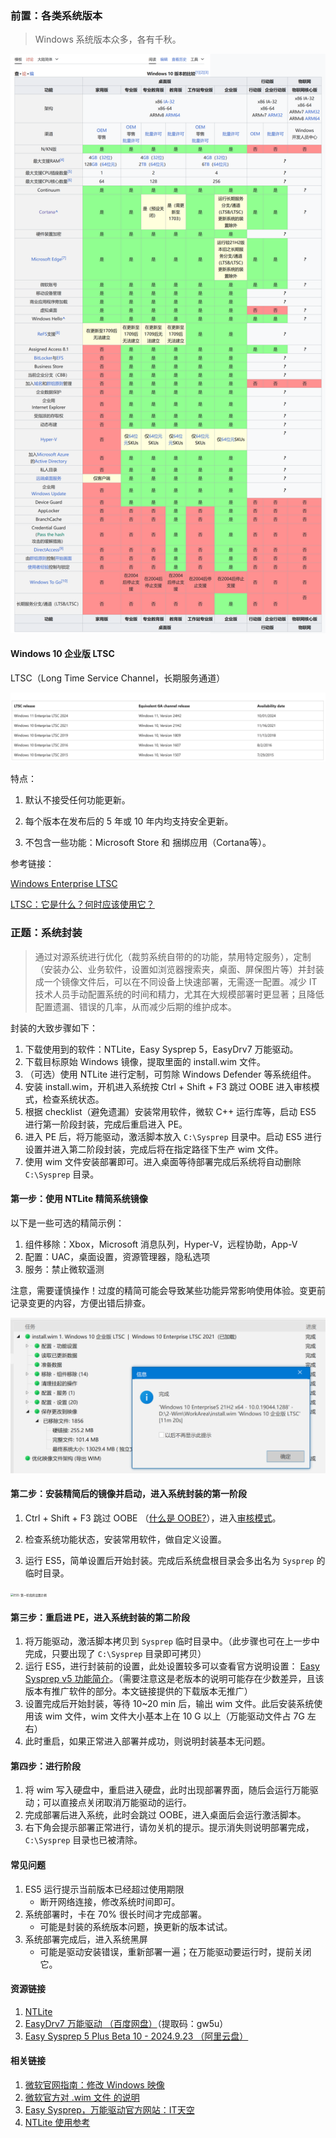 ###	前置：各类系统版本

>Windows 系统版本众多，各有千秋。

![系统版本比较](https://github.com/GuoXiang2022/tmphoto/blob/main/system/image-20241125113630186.png?raw=true)

####	Windows 10 企业版 LTSC

LTSC（Long Time Service Channel，长期服务通道）

![版本发行说明](https://github.com/GuoXiang2022/tmphoto/blob/main/system/image-20241125114555896.png?raw=true)

特点：

1. 默认不接受任何功能更新。

2. 每个版本在发布后的 5 年或 10 年内均支持安全更新。

3. 不包含一些功能：Microsoft Store 和 捆绑应用（Cortana等）。

   

参考链接：

[Windows Enterprise LTSC](https://learn.microsoft.com/zh-cn/windows/whats-new/ltsc/overview)

[LTSC：它是什么？何时应该使用它？](https://techcommunity.microsoft.com/blog/windows-itpro-blog/ltsc-what-is-it-and-when-should-it-be-used/293181)



###	正题：系统封装

> 通过对源系统进行优化（裁剪系统自带的的功能，禁用特定服务），定制（安装办公、业务软件，设置如浏览器搜索夹，桌面、屏保图片等）并封装成一个镜像文件后，可以在不同设备上快速部署，无需逐一配置。减少 IT 技术人员手动配置系统的时间和精力，尤其在大规模部署时更显著；且降低配置遗漏、错误的几率，从而减少后期的维护成本。

封装的大致步骤如下：

1. 下载使用到的软件：NTLite，Easy Sysprep 5，EasyDrv7 万能驱动。
2. 下载目标原始 Windows 镜像，提取里面的 install.wim 文件。
3. （可选）使用 NTLite 进行定制，可剪除 Windows  Defender 等系统组件。
4. 安装 install.wim，开机进入系统按 Ctrl + Shift + F3 跳过 OOBE 进入审核模式，检查系统状态。
5. 根据 checklist（避免遗漏）安装常用软件，微软 C++ 运行库等，启动 ES5 进行第一阶段封装，完成后重启进入 PE。
6. 进入 PE 后，将万能驱动，激活脚本放入 `C:\Sysprep` 目录中。启动 ES5 进行设置并进入第二阶段封装，完成后将在指定路径下生产 wim 文件。
7. 使用 wim 文件安装部署即可。进入桌面等待部署完成后系统将自动删除 `C:\Sysprep` 目录。



####	第一步：使用 NTLite 精简系统镜像

以下是一些可选的精简示例：

1. 组件移除：Xbox，Microsoft 消息队列，Hyper-V，远程协助，App-V
2. 配置：UAC，桌面设置，资源管理器，隐私选项
3. 服务：禁止微软遥测

注意，需要谨慎操作！过度的精简可能会导致某些功能异常影响使用体验。变更前记录变更的内容，方便出错后排查。

<img src="https://github.com/GuoXiang2022/tmphoto/blob/main/system/image-20241125145004724.png?raw=true" alt="完成精简后的示例" style="zoom: 67%;" />





####	第二步：安装精简后的镜像并启动，进入系统封装的第一阶段

1. Ctrl + Shift + F3 跳过 OOBE （[什么是 OOBE?](https://learn.microsoft.com/zh-cn/windows-hardware/customize/desktop/customize-oobe-in-windows-11)），进入[审核模式](https://learn.microsoft.com/zh-cn/windows-hardware/manufacture/desktop/audit-mode-overview?view=windows-11)。

2. 检查系统功能状态，安装常用软件，做自定义设置。
3. 运行 ES5，简单设置后开始封装。完成后系统盘根目录会多出名为 `Sysprep` 的临时目录。

<img src="https://i-blog.csdnimg.cn/blog_migrate/856ffbf6363db14458e46195140b4a55.png" alt="ES5: 第一阶段的设置示例" style="zoom: 33%;" />



####	第三步：重启进 PE，进入系统封装的第二阶段

1. 将万能驱动，激活脚本拷贝到 `Sysprep` 临时目录中。（此步骤也可在上一步中完成，只要出现了 `C:\Sysprep` 目录即可拷贝）
2. 运行 ES5，进行封装前的设置，此处设置较多可以查看官方说明设置： [Easy Sysprep v5 功能简介](https://www.itsk.com/thread/395023)。（需要注意这是老版本的说明可能存在少数差异，且该版本有推广软件的部分。本文链接提供的下载版本无推广）
3. 设置完成后开始封装，等待 10~20 min 后，输出 wim 文件。此后安装系统使用该 wim 文件，wim 文件大小基本上在 10 G 以上（万能驱动文件占 7G 左右） 
4. 此时重启，如果正常进入部署并成功，则说明封装基本无问题。



####	第四步：进行阶段

1. 将 wim 写入硬盘中，重启进入硬盘，此时出现部署界面，随后会运行万能驱动；可以直接点关闭取消万能驱动的运行。
2. 完成部署后进入系统，此时会跳过 OOBE，进入桌面后会运行激活脚本。
3. 右下角会提示部署正常进行，请勿关机的提示。提示消失则说明部署完成， `C:\Sysprep` 目录也已被清除。



#### 常见问题

1. ES5 运行提示当前版本已经超过使用期限
   - 断开网络连接，修改系统时间即可。
2. 系统部署时，卡在 70% 很长时间才完成部署。
   - 可能是封装的系统版本问题，换更新的版本试试。
3. 系统部署完成后，进入系统黑屏
   - 可能是驱动安装错误，重新部署一遍；在万能驱动要运行时，提前关闭它。



####	资源链接

1. [NTLite](https://www.ntlite.com/download/)
2. [EasyDrv7 万能驱动 （百度网盘）](https://pan.baidu.com/share/init?surl=Gs6uY2u6Xn5A-4NjSqt60Q&pwd=gw5u)（提取码：gw5u）
3. [Easy Sysprep 5 Plus Beta 10 - 2024.9.23 （阿里云盘）](https://www.alipan.com/s/SpuuFUhgGt6)



####	相关链接

1. [微软官网指南：修改 Windows 映像](https://learn.microsoft.com/zh-cn/windows-hardware/manufacture/desktop/modify-an-image?view=windows-11)
2. [微软官方对  .wim 文件 的说明](https://learn.microsoft.com/zh-cn/windows-hardware/manufacture/desktop/capture-and-apply-windows-using-a-single-wim?view=windows-11)
3. [Easy Sysprep，万能驱动官方网站：IT天空](https://www.itsk.com/latest)
4. [NTLite 使用参考](https://blog.csdn.net/itfans123/article/details/135266224)

